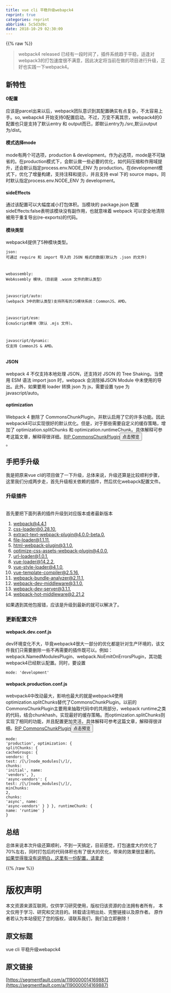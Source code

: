 ```yaml
---
title: vue cli 平稳升级webapck4
reprint: true
categories: reprint
abbrlink: 5c5d3d9c
date: 2018-10-29 02:30:09
---
```


{{% raw %}}
<blockquote>webpack4 released &#x5DF2;&#x7ECF;&#x6709;&#x4E00;&#x6BB5;&#x65F6;&#x95F4;&#x4E86;&#xFF0C;&#x63D2;&#x4EF6;&#x7CFB;&#x7EDF;&#x8D8B;&#x4E8E;&#x5E73;&#x7A33;&#xFF0C;&#x9002;&#x9022;&#x5BF9;webpack3&#x7684;&#x6253;&#x5305;&#x901F;&#x5EA6;&#x5F88;&#x4E0D;&#x6EE1;&#x610F;&#xFF0C;&#x56E0;&#x6B64;&#x51B3;&#x5B9A;&#x5C06;&#x5F53;&#x524D;&#x5728;&#x505A;&#x7684;&#x9879;&#x76EE;&#x8FDB;&#x884C;&#x5347;&#x7EA7;&#xFF0C;&#x6B63;&#x597D;&#x4E5F;&#x5B9E;&#x8DF5;&#x4E00;&#x4E0B;webpack4&#x3002;</blockquote><h2 id="articleHeader0">&#x65B0;&#x7279;&#x6027;</h2><h4>0&#x914D;&#x7F6E;</h4><p>&#x5E94;&#x8BE5;&#x662F;parcel&#x51FA;&#x6765;&#x4EE5;&#x540E;&#xFF0C;webpack&#x56E2;&#x961F;&#x610F;&#x8BC6;&#x5230;&#x5176;&#x914D;&#x7F6E;&#x786E;&#x5B9E;&#x6709;&#x70B9;&#x590D;&#x6742;&#xFF0C;&#x4E0D;&#x592A;&#x5BB9;&#x6613;&#x4E0A;&#x624B;&#x3002;so, webapck4 &#x5F00;&#x59CB;&#x652F;&#x6301;0&#x914D;&#x7F6E;&#x542F;&#x52A8;&#x3002;&#x4E0D;&#x8FC7;&#xFF0C;&#x4E07;&#x53D8;&#x4E0D;&#x79BB;&#x5176;&#x5B97;&#xFF0C;webpack4&#x7684;0&#x914D;&#x7F6E;&#x4E5F;&#x53EA;&#x662F;&#x652F;&#x6301;&#x4E86;&#x9ED8;&#x8BA4;entry &#x548C; output&#x800C;&#x5DF2;&#xFF0C;&#x5373;&#x9ED8;&#x8BA4;entry&#x4E3A;./src,&#x9ED8;&#x8BA4;output&#x4E3A;/dist&#x3002;</p><h4>&#x6A21;&#x5F0F;&#x9009;&#x62E9;mode</h4><p>mode&#x6709;&#x4E24;&#x4E2A;&#x53EF;&#x9009;&#x9879;&#xFF0C;production &amp; development&#x3002;&#x4F5C;&#x4E3A;&#x5FC5;&#x9009;&#x9879;&#xFF0C;mode&#x662F;&#x4E0D;&#x53EF;&#x7F3A;&#x7701;&#x7684;&#x3002;&#x5728;production&#x6A21;&#x5F0F;&#x4E0B;&#xFF0C;&#x4F1A;&#x9ED8;&#x8BA4;&#x505A;&#x4E00;&#x4E9B;&#x5FC5;&#x8981;&#x7684;&#x4F18;&#x5316;&#xFF0C;&#x5982;&#x4EE3;&#x7801;&#x538B;&#x7F29;&#x548C;&#x4F5C;&#x7528;&#x57DF;&#x63D0;&#x5347;&#xFF0C;&#x8FD8;&#x4F1A;&#x9ED8;&#x8BA4;&#x6307;&#x5B9A;process.env.NODE_ENV &#x4E3A; production&#x3002;&#x5728;development&#x6A21;&#x5F0F;&#x4E0B;&#xFF0C;&#x4F18;&#x5316;&#x4E86;&#x589E;&#x91CF;&#x6784;&#x5EFA;&#xFF0C;&#x652F;&#x6301;&#x6CE8;&#x91CA;&#x548C;&#x63D0;&#x793A;&#xFF0C;&#x5E76;&#x4E14;&#x652F;&#x6301; eval &#x4E0B;&#x7684; source maps&#xFF0C;&#x540C;&#x65F6;&#x9ED8;&#x8BA4;&#x6307;&#x5B9A;process.env.NODE_ENV &#x4E3A; development&#x3002;</p><h4>sideEffects</h4><p>&#x901A;&#x8FC7;&#x8BE5;&#x914D;&#x7F6E;&#x53EF;&#x4EE5;&#x5927;&#x5E45;&#x5EA6;&#x51CF;&#x5C0F;&#x6253;&#x5305;&#x4F53;&#x79EF;&#x3002;&#x5F53;&#x6A21;&#x5757;&#x7684; package.json &#x914D;&#x7F6E;sideEffects:false&#x8868;&#x660E;&#x8BE5;&#x6A21;&#x5757;&#x6CA1;&#x6709;&#x526F;&#x4F5C;&#x7528;&#xFF0C;&#x4E5F;&#x5C31;&#x610F;&#x5473;&#x7740; webpack &#x53EF;&#x4EE5;&#x5B89;&#x5168;&#x5730;&#x6E05;&#x9664;&#x88AB;&#x7528;&#x4E8E;&#x91CD;&#x590D;&#x5BFC;&#x51FA;(re-exports)&#x7684;&#x4EE3;&#x7801;&#x3002;</p><h4>&#x6A21;&#x5757;&#x7C7B;&#x578B;</h4><p>webpack4&#x63D0;&#x4F9B;&#x4E86;5&#x79CD;&#x6A21;&#x5757;&#x7C7B;&#x578B;&#x3002;</p><div class="widget-codetool" style="display:none"><div class="widget-codetool--inner"><span class="selectCode code-tool" data-toggle="tooltip" data-placement="top" title="" data-original-title="&#x5168;&#x9009;"></span> <span type="button" class="copyCode code-tool" data-toggle="tooltip" data-placement="top" data-clipboard-text="json: &#x53EF;&#x901A;&#x8FC7; require &#x548C; import &#x5BFC;&#x5165;&#x7684; JSON &#x683C;&#x5F0F;&#x7684;&#x6570;&#x636E;(&#x9ED8;&#x8BA4;&#x4E3A; .json &#x7684;&#x6587;&#x4EF6;)

webassembly: WebAssembly &#x6A21;&#x5757;&#xFF0C;&#xFF08;&#x76EE;&#x524D;&#x662F; .wasm &#x6587;&#x4EF6;&#x7684;&#x9ED8;&#x8BA4;&#x7C7B;&#x578B;&#xFF09;

javascript/auto: (webpack 3&#x4E2D;&#x7684;&#x9ED8;&#x8BA4;&#x7C7B;&#x578B;)&#x652F;&#x6301;&#x6240;&#x6709;&#x7684;JS&#x6A21;&#x5757;&#x7CFB;&#x7EDF;&#xFF1A;CommonJS&#x3001;AMD&#x3002;

javascript/esm: EcmaScript&#x6A21;&#x5757;&#xFF08;&#x9ED8;&#x8BA4; .mjs &#x6587;&#x4EF6;&#xFF09;&#x3002;

javascript/dynamic: &#x4EC5;&#x652F;&#x6301; CommonJS &amp; AMD&#x3002;
" title="" data-original-title="&#x590D;&#x5236;"></span> <span type="button" class="saveToNote code-tool" data-toggle="tooltip" data-placement="top" title="" data-original-title="&#x653E;&#x8FDB;&#x7B14;&#x8BB0;"></span></div></div><pre class="hljs http"><code><span class="hljs-attribute">json</span>: &#x53EF;&#x901A;&#x8FC7; require &#x548C; import &#x5BFC;&#x5165;&#x7684; JSON &#x683C;&#x5F0F;&#x7684;&#x6570;&#x636E;(&#x9ED8;&#x8BA4;&#x4E3A; .json &#x7684;&#x6587;&#x4EF6;)

<span class="http"><span class="hljs-attribute">webassembly</span>: WebAssembly &#x6A21;&#x5757;&#xFF0C;&#xFF08;&#x76EE;&#x524D;&#x662F; .wasm &#x6587;&#x4EF6;&#x7684;&#x9ED8;&#x8BA4;&#x7C7B;&#x578B;&#xFF09;

<span class="http"><span class="hljs-attribute">javascript/auto</span>: (webpack 3&#x4E2D;&#x7684;&#x9ED8;&#x8BA4;&#x7C7B;&#x578B;)&#x652F;&#x6301;&#x6240;&#x6709;&#x7684;JS&#x6A21;&#x5757;&#x7CFB;&#x7EDF;&#xFF1A;CommonJS&#x3001;AMD&#x3002;

<span class="http"><span class="hljs-attribute">javascript/esm</span>: EcmaScript&#x6A21;&#x5757;&#xFF08;&#x9ED8;&#x8BA4; .mjs &#x6587;&#x4EF6;&#xFF09;&#x3002;

<span class="actionscript">javascript/<span class="hljs-keyword">dynamic</span>: &#x4EC5;&#x652F;&#x6301; CommonJS &amp; AMD&#x3002;
</span></span></span></span></code></pre><h4>JSON</h4><p>webpack 4 &#x4E0D;&#x4EC5;&#x652F;&#x6301;&#x672C;&#x5730;&#x5904;&#x7406; JSON&#xFF0C;&#x8FD8;&#x652F;&#x6301;&#x5BF9; JSON &#x7684; Tree Shaking&#x3002;&#x5F53;&#x4F7F;&#x7528; ESM &#x8BED;&#x6CD5; import json &#x65F6;&#xFF0C;webpack &#x4F1A;&#x6D88;&#x9664;&#x6389;JSON Module &#x4E2D;&#x672A;&#x4F7F;&#x7528;&#x7684;&#x5BFC;&#x51FA;&#x3002;&#x6B64;&#x5916;&#xFF0C;&#x5982;&#x679C;&#x8981;&#x7528; loader &#x8F6C;&#x6362; json &#x4E3A; js&#xFF0C;&#x9700;&#x8981;&#x8BBE;&#x7F6E; type &#x4E3A; javascript/auto&#x3002;</p><h4>optimization</h4><p>Webpack 4 &#x5220;&#x9664;&#x4E86; CommonsChunkPlugin&#xFF0C;&#x5E76;&#x9ED8;&#x8BA4;&#x542F;&#x7528;&#x4E86;&#x5B83;&#x7684;&#x8BB8;&#x591A;&#x529F;&#x80FD;&#x3002;&#x56E0;&#x6B64;webpack4&#x53EF;&#x4EE5;&#x5B9E;&#x73B0;&#x5F88;&#x597D;&#x7684;&#x9ED8;&#x8BA4;&#x4F18;&#x5316;&#x3002;&#x4F46;&#x662F;&#xFF0C;&#x5BF9;&#x4E8E;&#x90A3;&#x4E9B;&#x9700;&#x8981;&#x81EA;&#x5B9A;&#x4E49;&#x7684;&#x7F13;&#x5B58;&#x7B56;&#x7565;&#xFF0C;&#x589E;&#x52A0;&#x4E86; optimization.splitChunks &#x548C; optimization.runtimeChunk&#x3002;&#x5177;&#x4F53;&#x89E3;&#x91CA;&#x53EF;&#x53C2;&#x8003;&#x8FD9;&#x7BC7;&#x6587;&#x7AE0;&#xFF0C;&#x89E3;&#x91CA;&#x5F97;&#x5F88;&#x8BE6;&#x7EC6;&#x3002;<a href="https://gist.github.com/sokra/1522d586b8e5c0f5072d7565c2bee693" rel="nofollow noreferrer" target="_blank">RIP CommonsChunkPlugin</a><button class="btn btn-xs btn-default ml10 preview" data-url="sokra/1522d586b8e5c0f5072d7565c2bee693" data-typeid="1">&#x70B9;&#x51FB;&#x9884;&#x89C8;</button><br>&#x3002;</p><h2 id="articleHeader1">&#x624B;&#x628A;&#x624B;&#x5347;&#x7EA7;</h2><p>&#x6211;&#x662F;&#x628A;&#x539F;&#x6765;vue cli&#x7684;&#x9879;&#x76EE;&#x505A;&#x4E86;&#x4E00;&#x4E0B;&#x5347;&#x7EA7;&#xFF0C;&#x603B;&#x4F53;&#x6765;&#x8BF4;&#xFF0C;&#x5347;&#x7EA7;&#x8FD8;&#x7B97;&#x662F;&#x6BD4;&#x8F83;&#x987A;&#x5229;&#x6B65;&#x9AA4;&#xFF0C;&#x8FD9;&#x91CC;&#x6211;&#x4EEC;&#x5206;&#x6210;&#x4E24;&#x6B65;&#x8D70;&#xFF0C;&#x9996;&#x5148;&#x5347;&#x7EA7;&#x76F8;&#x5173;&#x4F9D;&#x8D56;&#x7684;&#x63D2;&#x4EF6;&#xFF0C;&#x7136;&#x540E;&#x4F18;&#x5316;webapck&#x914D;&#x7F6E;&#x6587;&#x4EF6;&#x3002;</p><h3 id="articleHeader2">&#x5347;&#x7EA7;&#x63D2;&#x4EF6;</h3><p><br>&#x9996;&#x5148;&#x8981;&#x628A;&#x4E0B;&#x9762;&#x5217;&#x8868;&#x7684;&#x63D2;&#x4EF6;&#x5347;&#x7EA7;&#x5230;&#x5BF9;&#x5E94;&#x7248;&#x672C;&#x6216;&#x8005;&#x6700;&#x65B0;&#x7248;&#x672C;</p><ol><li>webpack@4.4.1</li><li>css-loader@0.28.10,</li><li>extract-text-webpack-plugin@4.0.0-beta.0,</li><li>file-loader@1.1.11,</li><li>html-webpack-plugin@3.1.0,</li><li>optimize-css-assets-webpack-plugin@4.0.0,</li><li>url-loader@1.0.1,</li><li>vue-loader@14.2.2,</li><li>vue-style-loader@4.1.0,</li><li>vue-template-compiler@2.5.16,</li><li>webpack-bundle-analyzer@2.11.1,</li><li>webpack-dev-middleware@3.1.0,</li><li>webpack-dev-server@3.1.1,</li><li>webpack-hot-middleware@2.21.2</li></ol><p>&#x5982;&#x679C;&#x9047;&#x5230;&#x5176;&#x4ED6;&#x5305;&#x62A5;&#x9519;&#xFF0C;&#x5E94;&#x8BE5;&#x662F;&#x5347;&#x7EA7;&#x5230;&#x6700;&#x65B0;&#x7684;&#x5C31;&#x53EF;&#x4EE5;&#x89E3;&#x51B3;&#x4E86;&#x3002;</p><h3 id="articleHeader3">&#x66F4;&#x65B0;&#x914D;&#x7F6E;&#x6587;&#x4EF6;</h3><h4>webpack.dev.conf.js</h4><p>dev&#x73AF;&#x5883;&#x53D8;&#x5316;&#x4E0D;&#x5927;&#xFF0C;&#x6BD5;&#x7ADF;webpack4&#x5F88;&#x5927;&#x4E00;&#x90E8;&#x5206;&#x7684;&#x4F18;&#x5316;&#x90FD;&#x662F;&#x9488;&#x5BF9;&#x751F;&#x4EA7;&#x73AF;&#x5883;&#x7684;&#xFF0C;&#x8BE5;&#x6587;&#x4EF6;&#x6211;&#x4EEC;&#x53EA;&#x9700;&#x8981;&#x5220;&#x9664;&#x4E00;&#x4E9B;&#x4E0D;&#x518D;&#x9700;&#x8981;&#x7684;&#x63D2;&#x4EF6;&#x65E2;&#x53EF;&#x4EE5;&#x3002;&#x4F8B;&#x5982;&#xFF1A;webpack.NamedModulesPlugin&#x3001;webpack.NoEmitOnErrorsPlugin&#xFF0C;&#x5176;&#x529F;&#x80FD;webpack4&#x5DF2;&#x7ECF;&#x9ED8;&#x8BA4;&#x914D;&#x7F6E;&#x3002;&#x540C;&#x65F6;&#xFF0C;&#x8981;&#x8BBE;&#x7F6E;</p><div class="widget-codetool" style="display:none"><div class="widget-codetool--inner"><span class="selectCode code-tool" data-toggle="tooltip" data-placement="top" title="" data-original-title="&#x5168;&#x9009;"></span> <span type="button" class="copyCode code-tool" data-toggle="tooltip" data-placement="top" data-clipboard-text="mode: &apos;development&apos;" title="" data-original-title="&#x590D;&#x5236;"></span> <span type="button" class="saveToNote code-tool" data-toggle="tooltip" data-placement="top" title="" data-original-title="&#x653E;&#x8FDB;&#x7B14;&#x8BB0;"></span></div></div><pre class="hljs groovy"><code style="word-break:break-word;white-space:initial"><span class="hljs-string">mode:</span> <span class="hljs-string">&apos;development&apos;</span></code></pre><h4>webpack.production.conf.js</h4><p>webvpack4&#x4E2D;&#x6539;&#x52A8;&#x6700;&#x5927;&#xFF0C;&#x5F71;&#x54CD;&#x4E5F;&#x6700;&#x5927;&#x7684;&#x5C31;&#x662F;webpack4&#x4F7F;&#x7528;optimization.splitChunks&#x66FF;&#x4EE3;&#x4E86;CommonsChunkPlugin&#x3002;&#x4EE5;&#x524D;&#x7684;CommonsChunkPlugin&#x4E3B;&#x8981;&#x7528;&#x6765;&#x62BD;&#x53D6;&#x4EE3;&#x7801;&#x4E2D;&#x7684;&#x5171;&#x7528;&#x90E8;&#x5206;&#xFF0C;webpack runtime&#x4E4B;&#x7C7B;&#x7684;&#x4EE3;&#x7801;&#xFF0C;&#x7ED3;&#x5408;chunkhash&#xFF0C;&#x5B9E;&#x73B0;&#x6700;&#x597D;&#x7684;&#x7F13;&#x5B58;&#x7B56;&#x7565;&#x3002;&#x800C;optimization.splitChunks&#x5219;&#x5B9E;&#x73B0;&#x4E86;&#x76F8;&#x540C;&#x7684;&#x529F;&#x80FD;&#xFF0C;&#x5E76;&#x4E14;&#x914D;&#x7F6E;&#x66F4;&#x52A0;&#x7075;&#x6D3B;&#xFF0C;&#x5177;&#x4F53;&#x89E3;&#x91CA;&#x53EF;&#x53C2;&#x8003;&#x8FD9;&#x7BC7;&#x6587;&#x7AE0;&#xFF0C;&#x89E3;&#x91CA;&#x5F97;&#x5F88;&#x8BE6;&#x7EC6;&#x3002;<a href="https://gist.github.com/sokra/1522d586b8e5c0f5072d7565c2bee693" rel="nofollow noreferrer" target="_blank">RIP CommonsChunkPlugin</a><button class="btn btn-xs btn-default ml10 preview" data-url="sokra/1522d586b8e5c0f5072d7565c2bee693" data-typeid="1">&#x70B9;&#x51FB;&#x9884;&#x89C8;</button></p><div class="widget-codetool" style="display:none"><div class="widget-codetool--inner"><span class="selectCode code-tool" data-toggle="tooltip" data-placement="top" title="" data-original-title="&#x5168;&#x9009;"></span> <span type="button" class="copyCode code-tool" data-toggle="tooltip" data-placement="top" data-clipboard-text="mode: &apos;production&apos;,
optimization: {
  splitChunks: {
    cacheGroups: {
      vendors: {
        test: /[\\/]node_modules[\\/]/,
        chunks: &apos;initial&apos;,
        name: &apos;vendors&apos;,
      },
      &apos;async-vendors&apos;: {
        test: /[\\/]node_modules[\\/]/,
        minChunks: 2,
        chunks: &apos;async&apos;,
        name: &apos;async-vendors&apos;
      }
    }
  },
  runtimeChunk: { name: &apos;runtime&apos; }
}" title="" data-original-title="&#x590D;&#x5236;"></span> <span type="button" class="saveToNote code-tool" data-toggle="tooltip" data-placement="top" title="" data-original-title="&#x653E;&#x8FDB;&#x7B14;&#x8BB0;"></span></div></div><pre class="hljs vim"><code><span class="hljs-keyword">mode</span>: <span class="hljs-string">&apos;production&apos;</span>,
optimization: {
  splitChunk<span class="hljs-variable">s:</span> {
    cacheGroup<span class="hljs-variable">s:</span> {
      vendor<span class="hljs-variable">s:</span> {
        tes<span class="hljs-variable">t:</span> /[\\/]node_modules[\\/]/,
        chunk<span class="hljs-variable">s:</span> <span class="hljs-string">&apos;initial&apos;</span>,
        name: <span class="hljs-string">&apos;vendors&apos;</span>,
      },
      <span class="hljs-string">&apos;async-vendors&apos;</span>: {
        tes<span class="hljs-variable">t:</span> /[\\/]node_modules[\\/]/,
        minChunk<span class="hljs-variable">s:</span> <span class="hljs-number">2</span>,
        chunk<span class="hljs-variable">s:</span> <span class="hljs-string">&apos;async&apos;</span>,
        name: <span class="hljs-string">&apos;async-vendors&apos;</span>
      }
    }
  },
  runtimeChunk: { name: <span class="hljs-string">&apos;runtime&apos;</span> }
}</code></pre><h2 id="articleHeader4">&#x603B;&#x7ED3;</h2><p>&#x603B;&#x4F53;&#x6765;&#x8BF4;&#x672C;&#x6B21;&#x5347;&#x7EA7;&#x8FD8;&#x7B97;&#x987A;&#x5229;&#xFF0C;&#x4E0D;&#x5230;&#x4E00;&#x5929;&#x641E;&#x5B9A;&#xFF0C;&#x76EE;&#x524D;&#x611F;&#x89C9;&#xFF0C;&#x6253;&#x5305;&#x901F;&#x5EA6;&#x5927;&#x7EA6;&#x4F18;&#x5316;&#x4E86;70%&#x5DE6;&#x53F3;&#xFF0C;&#x540C;&#x65F6;&#x6253;&#x5305;&#x540E;&#x7684;&#x4EE3;&#x7801;&#x4F53;&#x79EF;&#x4E5F;&#x6709;&#x4E86;&#x5F88;&#x5927;&#x7684;&#x4F18;&#x5316;&#xFF0C;&#x5E26;&#x6765;&#x7684;&#x6548;&#x679C;&#x5F88;&#x663E;&#x8457;&#x7684;&#x3002;<br><a href="https://github.com/teapot-py/webpack4-demo" rel="nofollow noreferrer" target="_blank">&#x5982;&#x679C;&#x89C9;&#x5F97;&#x6211;&#x6CA1;&#x6709;&#x8BF4;&#x660E;&#x767D;&#xFF0C;&#x8FD9;&#x91CC;&#x6709;&#x4E00;&#x4EFD;&#x914D;&#x7F6E;&#xFF0C;&#x8BF7;&#x62FF;&#x8D70;</a></p><p></p>
{{% /raw %}}

# 版权声明
本文资源来源互联网，仅供学习研究使用，版权归该资源的合法拥有者所有，
本文仅用于学习、研究和交流目的。转载请注明出处、完整链接以及原作者。
原作者若认为本站侵犯了您的版权，请联系我们，我们会立即删除！

## 原文标题
vue cli 平稳升级webapck4

## 原文链接
[https://segmentfault.com/a/1190000014169887](https://segmentfault.com/a/1190000014169887)

